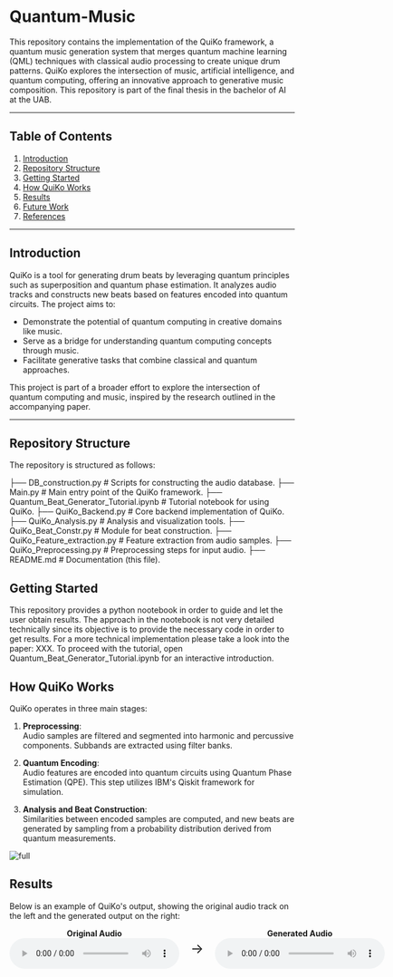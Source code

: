 # Quantum-Music

This repository contains the implementation of the QuiKo framework, a quantum music generation system that merges quantum machine learning (QML) techniques with classical audio processing to create unique drum patterns. QuiKo explores the intersection of music, artificial intelligence, and quantum computing, offering an innovative approach to generative music composition. This repository is part of the final thesis in the bachelor of AI at the UAB.

---

## Table of Contents

1. [Introduction](#introduction)
2. [Repository Structure](#repository-structure)
3. [Getting Started](#getting-started)
4. [How QuiKo Works](#how-quiko-works)
5. [Results](#results)
6. [Future Work](#future-work)
7. [References](#references)

---

## Introduction

QuiKo is a tool for generating drum beats by leveraging quantum principles such as superposition and quantum phase estimation. It analyzes audio tracks and constructs new beats based on features encoded into quantum circuits. The project aims to:

- Demonstrate the potential of quantum computing in creative domains like music.
- Serve as a bridge for understanding quantum computing concepts through music.
- Facilitate generative tasks that combine classical and quantum approaches.

This project is part of a broader effort to explore the intersection of quantum computing and music, inspired by the research outlined in the accompanying paper.

---

## Repository Structure

The repository is structured as follows:

├── DB_construction.py                    # Scripts for constructing the audio database.
├── Main.py                               # Main entry point of the QuiKo framework.
├── Quantum_Beat_Generator_Tutorial.ipynb # Tutorial notebook for using QuiKo.
├── QuiKo_Backend.py                      # Core backend implementation of QuiKo.
├── QuiKo_Analysis.py                     # Analysis and visualization tools.
├── QuiKo_Beat_Constr.py                  # Module for beat construction.
├── QuiKo_Feature_extraction.py           # Feature extraction from audio samples.
├── QuiKo_Preprocessing.py                # Preprocessing steps for input audio.
├── README.md                             # Documentation (this file).



## Getting Started

This repository provides a python nootebook in order to guide and let the user obtain results. The approach in the nootebook is not very detailed technically since its objective is to provide the necessary code in order to get results. For a more technical implementation please take a look into the paper: XXX. To proceed with the tutorial, open Quantum_Beat_Generator_Tutorial.ipynb for an interactive introduction.


## How QuiKo Works

QuiKo operates in three main stages:

1. **Preprocessing**:  
   Audio samples are filtered and segmented into harmonic and percussive components. Subbands are extracted using filter banks.

2. **Quantum Encoding**:  
   Audio features are encoded into quantum circuits using Quantum Phase Estimation (QPE). This step utilizes IBM's Qiskit framework for simulation.

3. **Analysis and Beat Construction**:  
   Similarities between encoded samples are computed, and new beats are generated by sampling from a probability distribution derived from quantum measurements.

![full](https://github.com/user-attachments/assets/2f2ba357-d699-4bbb-abed-67d2b4f10075)


## Results

Below is an example of QuiKo's output, showing the original audio track on the left and the generated output on the right:

<div style="display: flex; align-items: center; justify-content: space-between;">
  <!-- Original Audio -->
  <div style="text-align: center;">
    <strong>Original Audio</strong><br>
    <audio controls>
      <source src="https://drive.google.com/uc?export=download&id=1ctC9QFa3nKJHt4huybPKAhOAgrFboYMT" type="audio/mpeg">
      Your browser does not support the audio element.
    </audio>
  </div>

  <!-- Arrow -->
  <div style="text-align: center; font-size: 24px; margin: 0 20px;">
    &#8594; <!-- Unicode arrow symbol -->
  </div>

  <!-- Generated Audio -->
  <div style="text-align: center;">
    <strong>Generated Audio</strong><br>
    <audio controls>
      <source src="https://drive.google.com/uc?export=download&id=1hiRm8lXtnga-AEK-AdFODQvBjgENvtLL" type="audio/mpeg">
      Your browser does not support the audio element.
    </audio>
  </div>
</div>



